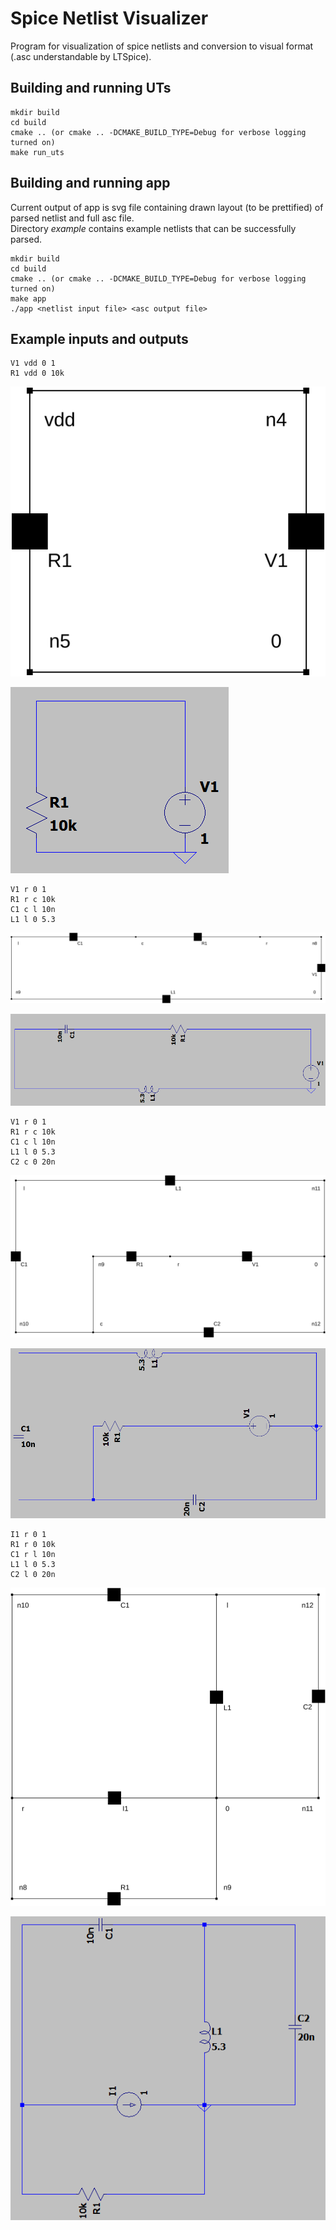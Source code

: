 # Spice Netlist Visualizer
Program for visualization of spice netlists and conversion to visual format (.asc understandable by LTSpice).

## Building and running UTs

    mkdir build
    cd build
    cmake .. (or cmake .. -DCMAKE_BUILD_TYPE=Debug for verbose logging turned on)
    make run_uts

## Building and running app
Current output of app is svg file containing drawn layout (to be prettified) of parsed netlist
and full asc file.  
Directory *example* contains example netlists that can be successfully parsed.

    mkdir build
    cd build
    cmake .. (or cmake .. -DCMAKE_BUILD_TYPE=Debug for verbose logging turned on)
    make app
    ./app <netlist input file> <asc output file>

## Example inputs and outputs

    V1 vdd 0 1
    R1 vdd 0 10k

![net0.txt.svg](./example/net0.txt.svg)

<img src="./example/net0.png">

    V1 r 0 1
    R1 r c 10k
    C1 c l 10n
    L1 l 0 5.3

![net1.txt.svg](./example/net1.txt.svg)

<img src="./example/net1.png">

    V1 r 0 1
    R1 r c 10k
    C1 c l 10n
    L1 l 0 5.3
    C2 c 0 20n

![net2.txt.svg](./example/net2.txt.svg)

<img src="./example/net2.png">

    I1 r 0 1
    R1 r 0 10k
    C1 r l 10n
    L1 l 0 5.3
    C2 l 0 20n

![net3.txt.svg](./example/net3.txt.svg)

<img src="./example/net3.png">
